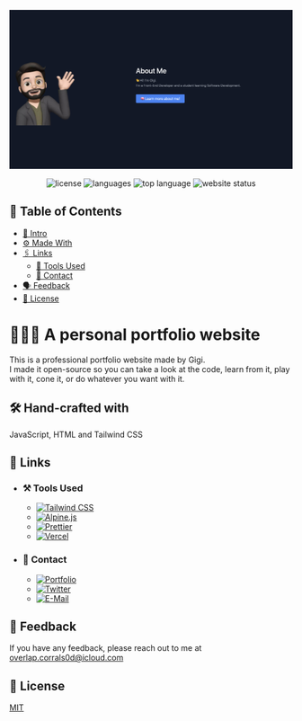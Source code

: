 ![Logo](https://raw.githubusercontent.com/DarthGigi/2022.mrgigi.me/main/assets/images/png/Thumbnail.png)<p align=center>
<img src="https://img.shields.io/github/license/DarthGigi/2022.mrgigi.me?style=for-the-badge" alt="license">
<img src="https://img.shields.io/github/languages/count/DarthGigi/2022.mrgigi.me?style=for-the-badge" alt="languages">
<img src="https://img.shields.io/github/languages/top/DarthGigi/2022.mrgigi.me?style=for-the-badge" alt="top language">
<img src="https://img.shields.io/website?style=for-the-badge&url=https%3A%2F%2Fmrgigi.me" alt="website status">

</p>

## 📑 Table of Contents

- [👋 Intro](https://github.com/DarthGigi/2022.mrgigi.me/#-a-personal-portfolio-website)
- [⚙️ Made With](https://github.com/DarthGigi/2022.mrgigi.me/#-hand-crafted-with)
- [🖇 Links](https://github.com/DarthGigi/2022.mrgigi.me/#-links)
  - [🔗 Tools Used](https://github.com/DarthGigi/2022.mrgigi.me/#%EF%B8%8F-tools-used)
  - [🔗 Contact](https://github.com/DarthGigi/2022.mrgigi.me/#-contact)
- [🗣 Feedback](https://github.com/DarthGigi/2022.mrgigi.me/#-feedback)
- [📄 License](https://github.com/DarthGigi/2022.mrgigi.me/#-license)

# 👨🏻‍💻 A personal portfolio website

This is a professional portfolio website made by Gigi. \
I made it open-source so you can take a look at the code, learn from it, play with it, cone it, or do whatever you want with it.

## 🛠 Hand-crafted with

JavaScript, HTML and Tailwind CSS

## 🔗 Links

- ### ⚒️ Tools Used

  - [![Tailwind CSS](https://img.shields.io/static/v1?label=&message=Tailwind+CSS&color=111827&style=for-the-badge&logo=Tailwind+CSS)](https://tailwindcss.com/)
  - [![Alpine.js](https://img.shields.io/static/v1?label=&message=Alpine.js&color=111827&style=for-the-badge&logo=Alpine.js)](https://alpinejs.dev/)
  - [![Prettier](https://img.shields.io/static/v1?label=&message=Prettier&color=111827&style=for-the-badge&logo=Prettier)](https://prettier.io/)
  - [![Vercel](https://img.shields.io/static/v1?label=&message=Vercel&color=111827&style=for-the-badge&logo=Vercel)](https://vercel.com/)

- ### 🤝 Contact
  - [![Portfolio](https://img.shields.io/static/v1?label=&message=My+Portfolio&color=%23111827&style=for-the-badge&logo=ko-fi)](https://2022.mrgigi.me/)
  - [![Twitter](https://img.shields.io/static/v1?label=&message=Twitter&color=111827&style=for-the-badge&logo=Twitter)](https://twitter.com/iDarthGigi)
  - [![E-Mail](https://img.shields.io/static/v1?label=&message=E-Mail&color=111827&style=for-the-badge&logo=gmail)](mailto:overlap.corrals0d@icloud.com)

## 💬 Feedback

If you have any feedback, please reach out to me at overlap.corrals0d@icloud.com

## 📜 License

[MIT](https://github.com/DarthGigi/2022.mrgigi.me/blob/main/LICENSE)
